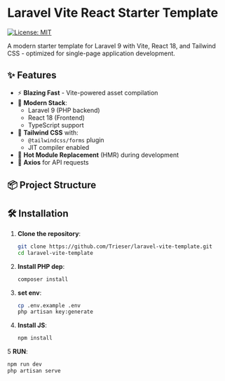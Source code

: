 # Laravel Vite React Starter Template

[![License: MIT](https://img.shields.io/badge/License-MIT-blue.svg)](https://opensource.org/licenses/MIT)

A modern starter template for Laravel 9 with Vite, React 18, and Tailwind CSS - optimized for single-page application development.

## ✨ Features

- ⚡ **Blazing Fast** - Vite-powered asset compilation
- 🚀 **Modern Stack**:
  - Laravel 9 (PHP backend)
  - React 18 (Frontend)
  - TypeScript support
- 🎨 **Tailwind CSS** with:
  - `@tailwindcss/forms` plugin
  - JIT compiler enabled
- 🔄 **Hot Module Replacement** (HMR) during development
- 📡 **Axios** for API requests

## 📦 Project Structure


## 🛠️ Installation

1. **Clone the repository**:
   ```bash
   git clone https://github.com/Trieser/laravel-vite-template.git
   cd laravel-vite-template

2. **Install PHP dep**:
   ```bash
   composer install

3. **set env**:
   ```bash
   cp .env.example .env
   php artisan key:generate

4. **Install JS**:
   ```bash
   npm install

5 **RUN**:
  ```bash
  npm run dev
  php artisan serve
  